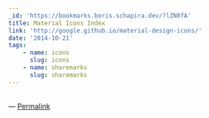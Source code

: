 ```yaml
---
_id: 'https://bookmarks.boris.schapira.dev/?lZN0fA'
title: Material Icons Index
link: 'http://google.github.io/material-design-icons/'
date: '2014-10-21'
tags:
    - name: icons
      slug: icons
    - name: sharemarks
      slug: sharemarks
---
```


<br>&#8212;
<a href="https://bookmarks.boris.schapira.dev/?lZN0fA" title="Permalink">Permalink</a>
